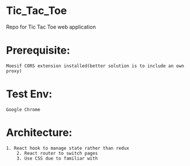 # Tic_Tac_Toe
Repo for Tic Tac Toe web application

# Prerequisite:
	Moesif CORS extension installed(better solution is to include an own proxy)

# Test Env:
	Google Chrome

# Architecture:
	1. React hook to manage state rather than redux 
        2. React router to switch pages
        3. Use CSS due to familiar with


